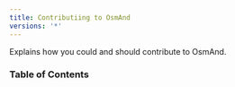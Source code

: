 ```yaml
---
title: Contributiing to OsmAnd
versions: '*'
---
```


Explains how you could and should contribute to OsmAnd.

### Table of Contents

